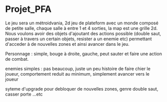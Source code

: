 # Projet_PFA
Le jeu sera un métroidvania, 2d jeu de plateform avec un monde composé de petite salle, chaque salle à entre 1 et 4 sorties, la map est une grille 2d.
Nous voulons avoir des objets d'ajoutant des actions possible (double saut, passer à travers un certain objets, resister a un enemie etc) permettant 
d'acceder à de nouvelles zones et ainsi avancer dans le jeu.


Personnage : simple, bouge à droite, gauche, peut sauter et faire une action de combat.

enemies simples : pas beaucoup, juste un peu histoire de faire chier le joueur, comportement reduit au minimum, simplement avancer vers le joueur

syteme d'upgrade pour debloquer de nouvelles zones, genre double saut, casser porte ...etc



